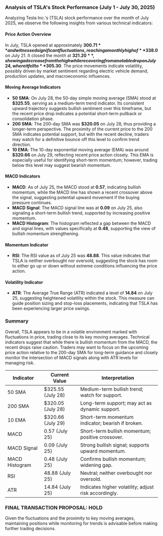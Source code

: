 ### Analysis of TSLA's Stock Performance (July 1 - July 30, 2025)

Analyzing Tesla Inc.'s (TSLA) stock performance over the month of July 2025, we observe the following insights from various technical indicators:

#### Price Action Overview
In July, TSLA opened at approximately **$300.71** and witnessed significant fluctuations, reaching a monthly high of **$338.0** on July 21. It closed the month at **$321.20**, showing a decrease from the high while recovering from a notable drop on July 24, where it fell to **$305.30**. The price movements indicate volatility, possibly driven by market sentiment regarding electric vehicle demand, production updates, and macroeconomic influences.

#### Moving Average Indicators
- **50 SMA**: On July 28, the 50-day simple moving average (SMA) stood at **$325.55**, serving as a medium-term trend indicator. Its consistent upward trajectory suggests bullish sentiment over this timeframe, but the recent price drop indicates a potential short-term pullback or consolidation phase.
- **200 SMA**: The 200-day SMA was **$320.05** on July 28, thus providing a longer-term perspective. The proximity of the current price to the 200 SMA indicates potential support, but with the recent decline, traders may watch for a definitive bounce off this level to confirm trend direction.
- **10 EMA**: The 10-day exponential moving average (EMA) was around **$320.66** on July 29, reflecting recent price action closely. This EMA is especially useful for identifying short-term momentum; however, trading below this level may suggest bearish momentum.

#### MACD Indicators
- **MACD**: As of July 25, the MACD stood at **0.57**, indicating bullish momentum, while the MACD line has shown a recent crossover above the signal, suggesting potential upward movement if the buying pressure continues.
- **MACD Signal**: The MACD signal line was at **0.09** on July 25, also signaling a short-term bullish trend, supported by increasing positive momentum.
- **MACD Histogram**: The histogram reflected a gap between the MACD and signal lines, with values specifically at **0.48**, supporting the view of bullish momentum strengthening.

#### Momentum Indicator
- **RSI**: The RSI value as of July 25 was **48.88**. This value indicates that TSLA is neither overbought nor oversold, suggesting the stock has room to either go up or down without extreme conditions influencing the price action.

#### Volatility Indicator
- **ATR**: The Average True Range (ATR) indicated a level of **14.84** on July 25, suggesting heightened volatility within the stock. This measure can guide position sizing and stop-loss placements, indicating that TSLA has been experiencing larger price swings.

### Summary
Overall, TSLA appears to be in a volatile environment marked with fluctuations in price, trading close to its key moving averages. Technical indicators suggest that while there is bullish momentum from the MACD, the recent drops raise caution. Traders may want to focus on the upcoming price action relative to the 200-day SMA for long-term guidance and closely monitor the intersection of MACD signals along with ATR levels for managing risk.

| Indicator              | Current Value        | Interpretation                                    |
|-----------------------|----------------------|--------------------------------------------------|
| 50 SMA                | $325.55 (July 28)    | Medium-term bullish trend; watch for support.   |
| 200 SMA               | $320.05 (July 28)    | Long-term support; may act as dynamic support.   |
| 10 EMA                | $320.66 (July 29)    | Short-term momentum indicator; bearish if broken.|
| MACD                  | 0.57 (July 25)       | Short-term bullish momentum; positive crossover.  |
| MACD Signal           | 0.09 (July 25)       | Strong bullish signal; supports upward momentum.  |
| MACD Histogram         | 0.48 (July 25)       | Confirms bullish momentum; widening gap.          |
| RSI                   | 48.88 (July 25)      | Neutral; neither overbought nor oversold.        |
| ATR                   | 14.84 (July 25)      | Indicates higher volatility; adjust risk accordingly.|

### FINAL TRANSACTION PROPOSAL: **HOLD**
Given the fluctuations and the proximity to key moving averages, maintaining positions while monitoring for trends is advisable before making further trading decisions.